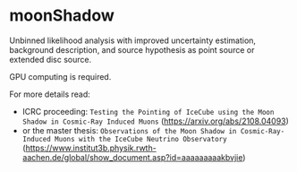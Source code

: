 # moonShadow
Unbinned likelihood analysis with improved uncertainty estimation, background description, and source hypothesis as point source or extended disc source.


GPU computing is required.

For more details read:
- ICRC proceeding: `Testing the Pointing of IceCube using the Moon Shadow in Cosmic-Ray Induced Muons` (https://arxiv.org/abs/2108.04093)
- or the master thesis: `Observations of the Moon Shadow in Cosmic-Ray-Induced Muons with the IceCube Neutrino Observatory` (https://www.institut3b.physik.rwth-aachen.de/global/show_document.asp?id=aaaaaaaaakbvjie)
